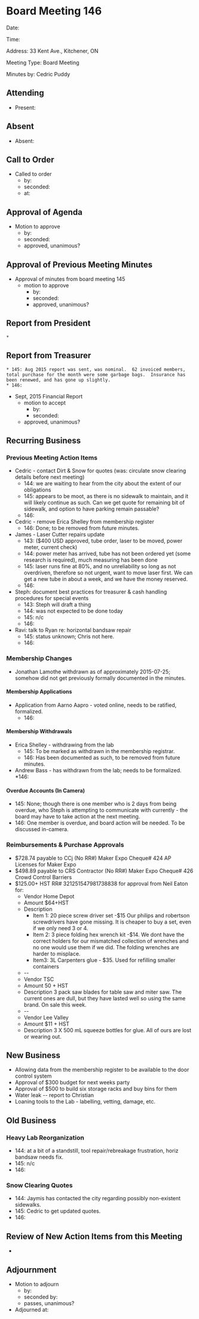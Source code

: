 # Board Meeting 146

Date: 

Time:

Address: 33 Kent Ave., Kitchener, ON

Meeting Type: Board Meeting

Minutes by:  Cedric Puddy

## Attending 
* Present:

## Absent 
* Absent:


## Call to Order
* Called to order
    * by: 
    * seconded: 
    * at:

## Approval of Agenda
* Motion to approve
    * by: 
    * seconded: 
    * approved, unanimous?

## Approval of Previous Meeting Minutes
* Approval of minutes from board meeting 145
    * motion to approve
        * by: 
        * seconded: 
        * approved, unanimous?
        
## Report from President
	* 

## Report from Treasurer
	* 145: Aug 2015 report was sent, was nominal.  62 invoiced members, total purchase for the month were some garbage bags.  Insurance has been renewed, and has gone up slightly.
	* 146: 

* Sept, 2015 Financial Report
    * motion to accept
        * by: 
        * seconded: 
	* approved, unanimous?
        
## Recurring Business

### Previous Meeting Action Items
* Cedric - contact Dirt & Snow for quotes (was: circulate snow clearing details before next meeting)
	* 144: we are waiting to hear from the city about the extent of our obligations
	* 145: appears to be moot, as there is no sidewalk to maintain, and it will likely continue as such.  Can we get quote for remaining bit of sidewalk, and option to have parking remain passable?
	* 146: 
* Cedric - remove Erica Shelley from membership register
	* 146: Done; to be removed from future minutes.
* James - Laser Cutter repairs update 
	* 143: ($400 USD approved, tube order, laser to be moved, power meter, current check)
	* 144: power meter has arrived, tube has not been ordered yet (some research is required), much measuring has been done
	* 145: laser runs fine at 80%, and no unreliability so long as not overdriven, therefore so not urgent, want to move laser first.  We can get a new tube in about a week, and we have the money reserved.
	* 146:
* Steph: document best practices for treasurer & cash handling procedures for special events 
	* 143: Steph will draft a thing
	* 144: was not expected to be done today
	* 145: n/c
	* 146: 
* Ravi: talk to Ryan re: horizontal bandsaw repair
	* 145: status unknown; Chris not here.
	* 146:

### Membership Changes
* Jonathan Lamothe withdrawn as of approximately 2015-07-25; somehow did not get previously formally documented in the minutes.

#### Membership Applications
* Application from Aarno Aapro - voted online, needs to be ratified, formalized. 
	* 146: 

#### Membership Withdrawals
* Erica Shelley - withdrawing from the lab
	* 145: To be marked as withdrawn in the membership registrar.
	* 146: Has been documented as such, to be removed from future minutes.
* Andrew Bass - has withdrawn from the lab; needs to be formalized.
	*146:

#### Overdue Accounts (In Camera)
* 145: None; though there is one member who is 2 days from being overdue, who Steph is attempting to communicate with currently - the board may have to take action at the next meeting.
* 146: One member is overdue, and board action will be needed.  To be discussed in-camera.

### Reimbursements & Purchase Approvals
* $728.74 payable to CCj (No RR#) Maker Expo Cheque# 424 AP Licenses for Maker Expo
* $498.89 payable to CRS Contractor (No RR#) Maker Expo Cheque# 426 Crowd Control Barriers
* $125.00+ HST RR# 321251547981738838 for approval from Neil Eaton for:
	* Vendor		 Home Depot		 
	* Amount		 $64+HST		 
	* Description		 
		* Item 1: 20 piece screw driver set -$15 Our philips and robertson screwdrivers have gone missing. It is cheaper to buy a set, even if we only need 3 or 4.
		* Item 2: 3 piece folding hex wrench kit -$14. We dont have the correct holders for our mismatched collection of wrenches and no one would use them if we did. The folding wrenches are harder to misplace. 
		* Item3: 3L Carpenters glue - $35.  Used for refilling smaller containers
	* --
	* Vendor		 TSC		 
	* Amount		 50 + HST		 
	* Description		 3 pack saw blades for table saw and miter saw. The current ones are dull, but they have lasted well so using the same brand. On sale this week.
	* --
	* Vendor		 Lee Valley		 
	* Amount		 $11 + HST		 
	* Description		 3 X 500 mL squeeze bottles for glue. All of ours are lost or wearing out.	

## New Business
* Allowing data from the membership register to be available to the door
control system
* Approval of $300 budget for next weeks party
* Approval of $500 to build six storage racks and buy bins for them
* Water leak -- report to Christian
* Loaning tools to the Lab - labelling, vetting, damage, etc.

## Old Business

### Heavy Lab Reorganization
* 144: at a bit of a standstill, tool repair/rebreakage frustration, horiz bandsaw needs fix.
* 145: n/c
* 146: 

### Snow Clearing Quotes
* 144: Jaymis has contacted the city regarding possibly non-existent sidewalks.
* 145: Cedric to get updated quotes.
* 146: 

## Review of New Action Items from this Meeting
* 

## Adjournment
* Motion to adjourn
    * by: 
    * seconded by: 
    * passes, unanimous?
* Adjourned at:
